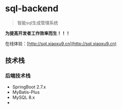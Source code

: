 # sql-backend
> 智能sql生成管理系统

**为提高开发者工作效率而生！！！**

在线体验：[http://sql.xiaoxu9.cn](http://sql.xiaoxu9.cn)

## 技术栈
### 后端技术栈
- SpringBoot 2.7.x
- MyBatis-Plus
- MySQL 8.x
- 

